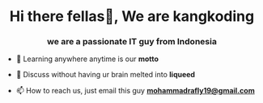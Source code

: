 <h1 align="center">Hi there fellas👋, We are kangkoding</h1>
<h3 align="center">we are a passionate IT guy from Indonesia</h3>

- 🌱 Learning anywhere anytime is our **motto**

- 💬 Discuss without having ur brain melted into **liqueed** 

- 📫 How to reach us, just email this guy **mohammadrafly19@gmail.com**
